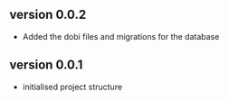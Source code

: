 version 0.0.2
--------------
+ Added the dobi files and migrations for the database

version 0.0.1
--------------
+ initialised project structure
